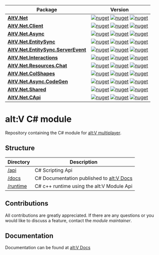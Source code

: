 | Package  | Version |
| ------------- | ------------- |
| [**AltV.Net**](/api/AltV.Net)  | [![nuget](https://img.shields.io/nuget/v/AltV.Net.svg?style=for-the-badge)](https://www.nuget.org/packages/AltV.Net/) [![nuget](https://img.shields.io/nuget/vpre/AltV.Net.svg?style=for-the-badge)](https://www.nuget.org/packages/AltV.Net/) [![nuget](https://img.shields.io/nuget/dt/AltV.Net.svg?style=for-the-badge)](https://www.nuget.org/packages/AltV.Net/) |
| [**AltV.Net.Client**](/api/AltV.Net.Client)  | [![nuget](https://img.shields.io/nuget/v/AltV.Net.Client.svg?style=for-the-badge)](https://www.nuget.org/packages/AltV.Net.Client/) [![nuget](https://img.shields.io/nuget/vpre/AltV.Net.svg?style=for-the-badge)](https://www.nuget.org/packages/AltV.Net.Client/) [![nuget](https://img.shields.io/nuget/dt/AltV.Net.Client.svg?style=for-the-badge)](https://www.nuget.org/packages/AltV.Net.Client/) |
| [**AltV.Net.Async**](/api/AltV.Net.Async)  | [![nuget](https://img.shields.io/nuget/v/AltV.Net.Async.svg?style=for-the-badge)](https://www.nuget.org/packages/AltV.Net.Async/) [![nuget](https://img.shields.io/nuget/vpre/AltV.Net.Async.svg?style=for-the-badge)](https://www.nuget.org/packages/AltV.Net.Async/) [![nuget](https://img.shields.io/nuget/dt/AltV.Net.Async.svg?style=for-the-badge)](https://www.nuget.org/packages/AltV.Net.Async/)  |
| [**AltV.Net.EntitySync**](api/AltV.Net.EntitySync)  | [![nuget](https://img.shields.io/nuget/v/AltV.Net.EntitySync.svg?style=for-the-badge)](https://www.nuget.org/packages/AltV.Net.EntitySync/) [![nuget](https://img.shields.io/nuget/vpre/AltV.Net.EntitySync.svg?style=for-the-badge)](https://www.nuget.org/packages/AltV.Net.EntitySync/) [![nuget](https://img.shields.io/nuget/dt/AltV.Net.EntitySync.svg?style=for-the-badge)](https://www.nuget.org/packages/AltV.Net.EntitySync/)  |
| [**AltV.Net.EntitySync.ServerEvent**](api/AltV.Net.EntitySync.ServerEvent)  | [![nuget](https://img.shields.io/nuget/v/AltV.Net.EntitySync.ServerEvent.svg?style=for-the-badge)](https://www.nuget.org/packages/AltV.Net.EntitySync.ServerEvent/) [![nuget](https://img.shields.io/nuget/vpre/AltV.Net.EntitySync.ServerEvent.svg?style=for-the-badge)](https://www.nuget.org/packages/AltV.Net.EntitySync/) [![nuget](https://img.shields.io/nuget/dt/AltV.Net.EntitySync.ServerEvent.svg?style=for-the-badge)](https://www.nuget.org/packages/AltV.Net.EntitySync.ServerEvent/)  |
| [**AltV.Net.Interactions**](api/AltV.Net.Interactions)  | [![nuget](https://img.shields.io/nuget/v/AltV.Net.Interactions.svg?style=for-the-badge)](https://www.nuget.org/packages/AltV.Net.Interactions/) [![nuget](https://img.shields.io/nuget/vpre/AltV.Net.Interactions.svg?style=for-the-badge)](https://www.nuget.org/packages/AltV.Net.Interactions/) [![nuget](https://img.shields.io/nuget/dt/AltV.Net.Interactions.svg?style=for-the-badge)](https://www.nuget.org/packages/AltV.Net.Interactions/)  |
| [**AltV.Net.Resources.Chat**](api/AltV.Net.Resources.Chat.Api)  | [![nuget](https://img.shields.io/nuget/v/AltV.Net.Resources.Chat.Api.svg?style=for-the-badge)](https://www.nuget.org/packages/AltV.Net.Resources.Chat.Api/) [![nuget](https://img.shields.io/nuget/vpre/AltV.Net.Resources.Chat.Api.svg?style=for-the-badge)](https://www.nuget.org/packages/AltV.Net.Resources.Chat.Api/) [![nuget](https://img.shields.io/nuget/dt/AltV.Net.Resources.Chat.Api.svg?style=for-the-badge)](https://www.nuget.org/packages/AltV.Net.Resources.Chat.Api/)  |
| [**AltV.Net.ColShapes**](api/AltV.Net.ColShape)  | [![nuget](https://img.shields.io/nuget/v/AltV.Net.ColShape.svg?style=for-the-badge)](https://www.nuget.org/packages/AltV.Net.ColShape/) [![nuget](https://img.shields.io/nuget/vpre/AltV.Net.ColShape.svg?style=for-the-badge)](https://www.nuget.org/packages/AltV.Net.ColShape/) [![nuget](https://img.shields.io/nuget/dt/AltV.Net.ColShape.svg?style=for-the-badge)](https://www.nuget.org/packages/AltV.Net.ColShape/)  |
| [**AltV.Net.Async.CodeGen**](api/AltV.Net.Async.CodeGen)  | [![nuget](https://img.shields.io/nuget/v/AltV.Net.Async.CodeGen.svg?style=for-the-badge)](https://www.nuget.org/packages/AltV.Net.Async.CodeGen/) [![nuget](https://img.shields.io/nuget/vpre/AltV.Net.Async.CodeGen.svg?style=for-the-badge)](https://www.nuget.org/packages/AltV.Net.Async.CodeGen/) [![nuget](https://img.shields.io/nuget/dt/AltV.Net.Async.CodeGen.svg?style=for-the-badge)](https://www.nuget.org/packages/AltV.Net.Async.CodeGen/)  |
| [**AltV.Net.Shared**](api/AltV.Net.Shared)  | [![nuget](https://img.shields.io/nuget/v/AltV.Net.Shared.svg?style=for-the-badge)](https://www.nuget.org/packages/AltV.Net.Shared/) [![nuget](https://img.shields.io/nuget/vpre/AltV.Net.Shared.svg?style=for-the-badge)](https://www.nuget.org/packages/AltV.Net.Shared/) [![nuget](https://img.shields.io/nuget/dt/AltV.Net.Shared.svg?style=for-the-badge)](https://www.nuget.org/packages/AltV.Net.Shared/)  |
| [**AltV.Net.CApi**](api/AltV.Net.CApi)  | [![nuget](https://img.shields.io/nuget/v/AltV.Net.CApi.svg?style=for-the-badge)](https://www.nuget.org/packages/AltV.Net.CApi/) [![nuget](https://img.shields.io/nuget/vpre/AltV.Net.CApi.svg?style=for-the-badge)](https://www.nuget.org/packages/AltV.Net.CApi/) [![nuget](https://img.shields.io/nuget/dt/AltV.Net.CApi.svg?style=for-the-badge)](https://www.nuget.org/packages/AltV.Net.CApi/)  |

# alt:V C# module

Repository containing the C# module for [alt:V multiplayer](https://altv.mp/).

## Structure

| Directory          | Description                                             |
| ------------------ | ------------------------------------------------------- |
| [/api](/api) | C# Scripting Api                      |            |
| [/docs](/docs) | C# Documentation published to [alt:V Docs](http://docs.altv.mp/)      |
| [/runtime](https://github.com/altmp/coreclr-module-runtime)     | C# c++ runtime using the alt:V Module Api    |

## Contributions

All contributions are greatly appreciated.
If there are any questions or you would like to discuss a feature,
contact the *module maintainer*.

## Documentation

Documentation can be found at [alt:V Docs](http://docs.altv.mp/)
